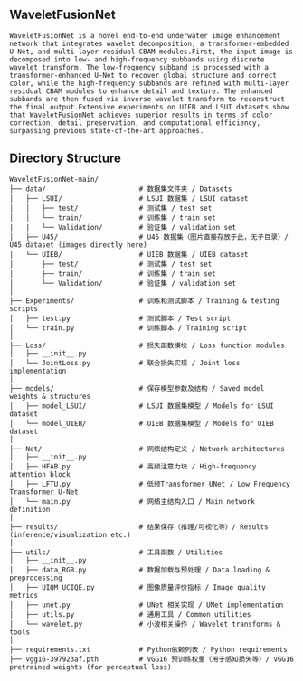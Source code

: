 ## WaveletFusionNet
    WaveletFusionNet is a novel end-to-end underwater image enhancement network that integrates wavelet decomposition, a transformer-embedded U-Net, and multi-layer residual CBAM modules.First, the input image is decomposed into low- and high-frequency subbands using discrete wavelet transform. The low-frequency subband is processed with a transformer-enhanced U-Net to recover global structure and correct color, while the high-frequency subbands are refined with multi-layer residual CBAM modules to enhance detail and texture. The enhanced subbands are then fused via inverse wavelet transform to reconstruct the final output.Extensive experiments on UIEB and LSUI datasets show that WaveletFusionNet achieves superior results in terms of color correction, detail preservation, and computational efficiency, surpassing previous state-of-the-art approaches.

## Directory Structure
```text
WaveletFusionNet-main/
├── data/                       # 数据集文件夹 / Datasets
│   ├── LSUI/                   # LSUI 数据集 / LSUI dataset
│   │   ├── test/               # 测试集 / test set
│   │   └── train/              # 训练集 / train set
|   |   └── Validation/         # 验证集 / validation set
│   ├── U45/                    # U45 数据集（图片直接存放于此，无子目录）/ U45 dataset (images directly here)
│   └── UIEB/                   # UIEB 数据集 / UIEB dataset
│       ├── test/               # 测试集 / test set
│       ├── train/              # 训练集 / train set
│       └── Validation/         # 验证集 / validation set
│
├── Experiments/                # 训练和测试脚本 / Training & testing scripts
│   ├── test.py                 # 测试脚本 / Test script
│   └── train.py                # 训练脚本 / Training script
│
├── Loss/                       # 损失函数模块 / Loss function modules
│   ├── __init__.py
│   └── JointLoss.py            # 联合损失实现 / Joint loss implementation
│
├── models/                     # 保存模型参数及结构 / Saved model weights & structures
│   ├── model_LSUI/             # LSUI 数据集模型 / Models for LSUI dataset
│   └── model_UIEB/             # UIEB 数据集模型 / Models for UIEB dataset
│
├── Net/                        # 网络结构定义 / Network architectures
│   ├── __init__.py
│   ├── HFAB.py                 # 高频注意力块 / High-frequency attention block
│   ├── LFTU.py                 # 低频Transformer UNet / Low Frequency Transformer U-Net
│   └── main.py                 # 网络主结构入口 / Main network definition
│
├── results/                    # 结果保存（推理/可视化等）/ Results (inference/visualization etc.)
│
├── utils/                      # 工具函数 / Utilities
│   ├── __init__.py
│   ├── data_RGB.py             # 数据加载与预处理 / Data loading & preprocessing
│   ├── UIQM_UCIQE.py           # 图像质量评价指标 / Image quality metrics
│   ├── unet.py                 # UNet 相关实现 / UNet implementation
│   ├── utils.py                # 通用工具 / Common utilities
│   └── wavelet.py              # 小波相关操作 / Wavelet transforms & tools
│
├── requirements.txt            # Python依赖列表 / Python requirements
├── vgg16-397923af.pth          # VGG16 预训练权重（用于感知损失等）/ VGG16 pretrained weights (for perceptual loss)
